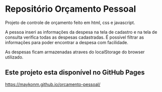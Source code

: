 # Repositório Orçamento Pessoal
Projeto de controle de orçamento feito em html, css e javascript.

A pessoa inseri as informações da despesa na tela de cadastro e na tela de consulta verifica todas as despesas cadastradas. 
É possível filtrar as informações para poder encontrar a despesa com facilidade.

As despesas ficam armazenadas atraves do localStorage do browser utilizado.

## Este projeto esta disponível no GitHub Pages
https://maykonm.github.io/orcamento-pessoal/
